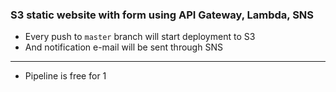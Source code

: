 ### S3 static website with form using API Gateway, Lambda, SNS
- Every push to `master` branch will start deployment to S3
- And notification e-mail will be sent through SNS

---
- Pipeline is free for 1

